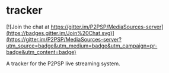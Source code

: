 # tracker

[![Join the chat at https://gitter.im/P2PSP/MediaSources-server](https://badges.gitter.im/Join%20Chat.svg)](https://gitter.im/P2PSP/MediaSources-server?utm_source=badge&utm_medium=badge&utm_campaign=pr-badge&utm_content=badge)

A tracker for the P2PSP live streaming system.
